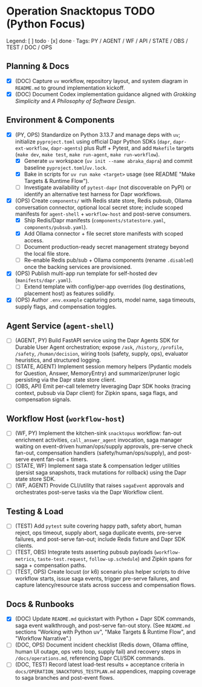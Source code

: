 Operation Snacktopus TODO (Python Focus)
=======================================

Legend: [ ] todo · [x] done · Tags: PY / AGENT / WF / API / STATE / OBS / TEST / DOC / OPS

Planning & Docs
---------------
- [x] (DOC) Capture `uv` workflow, repository layout, and system diagram in `README.md` to ground implementation kickoff.
- [x] (DOC) Document Codex implementation guidance aligned with *Grokking Simplicity* and *A Philosophy of Software Design*.

Environment & Components
------------------------
- [x] (PY, OPS) Standardize on Python 3.13.7 and manage deps with `uv`; initialize `pyproject.toml` using official Dapr Python SDKs (`dapr`, `dapr-ext-workflow`, `dapr-agents`) plus Ruff + Pytest, and add `Makefile` targets (`make dev`, `make test`, `make run-agent`, `make run-workflow`).
  - [x] Generate `uv` workspace (`uv init --name abraka_dapra`) and commit baseline `pyproject.toml`/`uv.lock`.
  - [x] Bake in scripts for `uv run make <target>` usage (see README "Make Targets & Runtime Flow").
  - [ ] Investigate availability of `pytest-dapr` (not discoverable on PyPI) or identify an alternative test harness for Dapr workflows.
- [x] (OPS) Create `components/` with Redis state store, Redis pubsub, Ollama conversation connector, optional local secret store; include scoped manifests for `agent-shell` + `workflow-host` and post-serve consumers.
  - [x] Ship Redis/Dapr manifests (`components/statestore.yaml`, `components/pubsub.yaml`).
  - [x] Add Ollama connector + file secret store manifests with scoped access.
  - [ ] Document production-ready secret management strategy beyond the local file store.
  - [ ] Re-enable Redis pub/sub + Ollama components (rename `.disabled`) once the backing services are provisioned.
- [x] (OPS) Publish multi-app run template for self-hosted dev (`manifests/dapr.yaml`).
  - [ ] Extend template with config/per-app overrides (log destinations, placement host) as features solidify.
- [x] (OPS) Author `.env.example` capturing ports, model name, saga timeouts, supply flags, and compensation toggles.

Agent Service (`agent-shell`)
----------------------------
- [ ] (AGENT, PY) Build FastAPI service using the Dapr Agents SDK for Durable User Agent orchestration; expose `/ask`, `/history`, `/profile`, `/safety`, `/human/decision`, wiring tools (safety, supply, ops), evaluator heuristics, and structured logging.
- [ ] (STATE, AGENT) Implement session memory helpers (Pydantic models for Question, Answer, MemoryEntry) and summarizer/pruner logic persisting via the Dapr state store client.
- [ ] (OBS, API) Emit per-call telemetry leveraging Dapr SDK hooks (tracing context, pubsub via Dapr client) for Zipkin spans, saga flags, and compensation signals.

Workflow Host (`workflow-host`)
-------------------------------
- [ ] (WF, PY) Implement the kitchen-sink `snacktopus` workflow: fan-out enrichment activities, `call_answer_agent` invocation, saga manager waiting on event-driven human/ops/supply approvals, pre-serve check fan-out, compensation handlers (safety/human/ops/supply), and post-serve event fan-out + timers.
- [ ] (STATE, WF) Implement saga state & compensation ledger utilities (persist saga snapshots, track mutations for rollback) using the Dapr state store SDK.
- [ ] (WF, AGENT) Provide CLI/utility that raises `sagaEvent` approvals and orchestrates post-serve tasks via the Dapr Workflow client.

Testing & Load
--------------
- [ ] (TEST) Add `pytest` suite covering happy path, safety abort, human reject, ops timeout, supply abort, saga duplicate events, pre-serve failures, and post-serve fan-out; include Redis fixture and Dapr SDK clients.
- [ ] (TEST, OBS) Integrate tests asserting pubsub payloads (`workflow-metrics`, `taste-test.request`, `follow-up.schedule`) and Zipkin spans for saga + compensation paths.
- [ ] (TEST, OPS) Create locust (or k6) scenario plus helper scripts to drive workflow starts, issue saga events, trigger pre-serve failures, and capture latency/resource stats across success and compensation flows.

Docs & Runbooks
---------------
- [x] (DOC) Update `README.md` quickstart with Python + Dapr SDK commands, saga event walkthrough, and post-serve fan-out story. (See `README.md` sections "Working with Python uv", "Make Targets & Runtime Flow", and "Workflow Narrative".)
- [ ] (DOC, OPS) Document incident checklist (Redis down, Ollama offline, human UI outage, ops veto loop, supply fail) and recovery steps in `/docs/operations.md`, referencing Dapr CLI/SDK commands.
- [ ] (DOC, TEST) Record latest load-test results + acceptance criteria in `docs/OPERATION_SNACKTOPUS_TESTPLAN.md` appendices, mapping coverage to saga branches and post-event flows.
